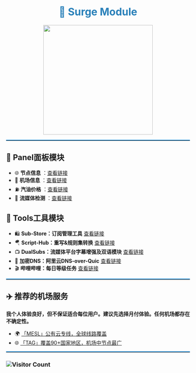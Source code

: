 <div align="center">
    <h1 style="color: #2980B9;"> 📱 Surge Module </h1>
    <img src="https://raw.githubusercontent.com/cc63/Surge/main/Module.PNG" width="300">
</div>

<hr style="border-top: 2px solid #3498DB;">

## 📖 Panel面板模块

- 🌐 **节点信息** ：[查看链接](https://github.com/cc63/Surge/tree/main/Module/Panel/IP-info)
- 🛫 **机场信息** ：[查看链接](https://github.com/cc63/Surge/tree/main/Module/Panel/Sub-info)
- ⛽ **汽油价格** ：[查看链接](https://github.com/cc63/Surge/tree/main/Module/Panel/QiYou)
- 🎥 **流媒体检测** ：[查看链接](https://github.com/cc63/Surge/tree/main/Module/Panel/Stream)


## 🔧 Tools工具模块

- 🛍️ **Sub-Store：订阅管理工具** [查看链接](https://github.com/sub-store-org/Sub-Store)
- 🪂 **Script-Hub：重写&规则集转换** [查看链接](https://github.com/Script-Hub-Org/Script-Hub)
- 📺 **DualSubs：流媒体平台字幕增强及双语模块** [查看链接](https://github.com/DualSubs/Universal)
- 🔐 **加密DNS：阿里云DNS-over-Quic** [查看链接](https://raw.githubusercontent.com/cc63/Surge/main/Module/Spec/DNS-Quic.sgmodule)
- 🎬 **哔哩哔哩：每日等级任务** [查看链接](https://raw.githubusercontent.com/ClydeTime/BiliBili/main/modules/BiliBiliDailyBonus.sgmodule)

<hr style="border-top: 2px solid #3498DB;">

## ✈️ 推荐的机场服务

**我个人体验良好，但不保证适合每位用户。建议先选择月付体验。任何机场都存在不确定性。**

- 🌍 [「MESL」公有云专线，全球线路覆盖](https://in.mesl.cloud/#/register?code=YiKXC8T0)
- 🌐 [「TAG」覆盖90+国家地区，机场中节点最广](https://tagss01.pro/#/auth/xfm2jXlF)

<hr style="border-top: 2px solid #3498DB;">

### ![Visitor Count](https://profile-counter.glitch.me/{cc63}/count.svg)

